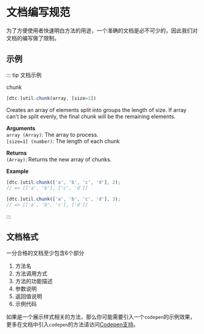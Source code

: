 # 文档编写规范

为了方便使用者快速明白方法的用途，一个准确的文档是必不可少的，因此我们对文档的编写做了限制。

## 示例

::: tip 文档示例

chunk

```js
[dtc.]util.chunk(array, [size=1])
```
Creates an array of elements split into groups the length of size. If array can't be split evenly, the final chunk will be the remaining elements.

**Arguments**  
  `array (Array)`: The array to process.  
  `[size=1] (number)`: The length of each chunk

**Returns**  
  `(Array)`: Returns the new array of chunks.

**Example**

```js
[dtc.]util.chunk(['a', 'b', 'c', 'd'], 2);
// => [['a', 'b'], ['c', 'd']]
 
[dtc.]util.chunk(['a', 'b', 'c', 'd'], 3);
// => [['a', 'b', 'c'], ['d']]
```
:::

## 文档格式

一分合格的文档至少包含6个部分

1. 方法名
2. 方法调用方式
3. 方法的功能描述
4. 参数说明
5. 返回值说明
6. 示例代码

如果是一个展示样式相关的方法，那么你可能需要引入一个`codepen`的示例效果，更多在文档中引入`codepen`的方法请访问[Codepen支持](./codepen.md)。